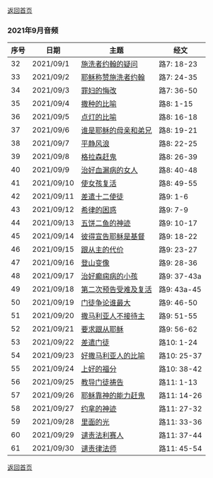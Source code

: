 
[返回首页](index)

### 2021年9月音频

|序号|日期|主题|经文|
|---|----|---|---|
|32|2021/09/1|[施洗者约翰的疑问](https://carmelbible.sgp1.digitaloceanspaces.com/202109/Luke32.mp3)|路7: 18-23|
|33|2021/09/2|[耶稣称赞施洗者约翰](https://carmelbible.sgp1.digitaloceanspaces.com/202109/Luke33.mp3)|路7: 24-35|
|34|2021/09/3|[罪妇的悔改](https://carmelbible.sgp1.digitaloceanspaces.com/202109/Luke34.mp3)|路7: 36-50|
|35|2021/09/4|[撒种的比喻](https://carmelbible.sgp1.digitaloceanspaces.com/202109/Luke35.mp3)|路8: 1-15|
|36|2021/09/5|[点灯的比喻](https://carmelbible.sgp1.digitaloceanspaces.com/202109/Luke36.mp3)|路8: 16-18|
|37|2021/09/6|[谁是耶稣的母亲和弟兄](https://carmelbible.sgp1.digitaloceanspaces.com/202109/Luke37.mp3)|路8: 19-21|
|38|2021/09/7|[平静风浪](https://carmelbible.sgp1.digitaloceanspaces.com/202109/Luke38.mp3)|路8: 22-25|
|39|2021/09/8|[格拉森赶鬼](https://carmelbible.sgp1.digitaloceanspaces.com/202109/Luke39.mp3)|路8: 26-39|
|40|2021/09/9|[治好血漏病的女人](https://carmelbible.sgp1.digitaloceanspaces.com/202109/Luke40.mp3)|路8: 40-48|
|41|2021/09/10|[使女孩复活](https://carmelbible.sgp1.digitaloceanspaces.com/202109/Luke41.mp3)|路8: 49-55|
|42|2021/09/11|[差遣十二使徒](https://carmelbible.sgp1.digitaloceanspaces.com/202109/Luke42.mp3)|路9: 1-6|
|43|2021/09/12|[希律的困惑](https://carmelbible.sgp1.digitaloceanspaces.com/202109/Luke43.mp3)|路9: 7-9|
|44|2021/09/13|[五饼二鱼的神迹](https://carmelbible.sgp1.digitaloceanspaces.com/202109/Luke44.mp3)|路9: 10-17|
|45|2021/09/14|[彼得宣告耶稣是基督](https://carmelbible.sgp1.digitaloceanspaces.com/202109/Luke45.mp3)|路9: 18-22|
|46|2021/09/15|[跟从主的代价](https://carmelbible.sgp1.digitaloceanspaces.com/202109/Luke46.mp3)|路9: 23-27|
|47|2021/09/16|[登山变像](https://carmelbible.sgp1.digitaloceanspaces.com/202109/Luke47.mp3)|路9: 28-36|
|48|2021/09/17|[治好癫痫病的小孩](https://carmelbible.sgp1.digitaloceanspaces.com/202109/Luke48.mp3)|路9: 37-43a|
|49|2021/09/18|[第二次预告受难及复活](https://carmelbible.sgp1.digitaloceanspaces.com/202109/Luke49.mp3)|路9: 43a-45|
|50|2021/09/19|[门徒争论谁最大](https://carmelbible.sgp1.digitaloceanspaces.com/202109/Luke50.mp3)|路9: 46-50|
|51|2021/09/20|[撒马利亚人不接待主](https://carmelbible.sgp1.digitaloceanspaces.com/202109/Luke51.mp3)|路9: 51-55|
|52|2021/09/21|[要求跟从耶稣](https://carmelbible.sgp1.digitaloceanspaces.com/202109/Luke52.mp3)|路9: 56-62|
|53|2021/09/22|[差遣门徒](https://carmelbible.sgp1.digitaloceanspaces.com/202109/Luke53.mp3)|路10: 1-24|
|54|2021/09/23|[好撒马利亚人的比喻](https://carmelbible.sgp1.digitaloceanspaces.com/202109/Luke54.mp3)|路10: 25-37|
|55|2021/09/24|[上好的福分](https://carmelbible.sgp1.digitaloceanspaces.com/202109/Luke55.mp3)|路10: 38-42|
|56|2021/09/25|[教导门徒祷告](https://carmelbible.sgp1.digitaloceanspaces.com/202109/Luke56.mp3)|路11: 1-13|
|57|2021/09/26|[耶稣靠神的能力赶鬼](https://carmelbible.sgp1.digitaloceanspaces.com/202109/Luke57.mp3)|路11: 14-26|
|58|2021/09/27|[约拿的神迹](https://carmelbible.sgp1.digitaloceanspaces.com/202109/Luke58.mp3)|路11: 27-32|
|59|2021/09/28|[里面的光](https://carmelbible.sgp1.digitaloceanspaces.com/202109/Luke59.mp3)|路11: 33-36|
|60|2021/09/29|[谴责法利赛人](https://carmelbible.sgp1.digitaloceanspaces.com/202109/Luke60.mp3)|路11: 37-44|
|61|2021/09/30|[谴责律法师](https://carmelbible.sgp1.digitaloceanspaces.com/202109/Luke61.mp3)|路11: 45-54|


[返回首页](index)

